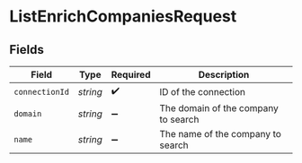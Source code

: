 # ListEnrichCompaniesRequest


## Fields

| Field                               | Type                                | Required                            | Description                         |
| ----------------------------------- | ----------------------------------- | ----------------------------------- | ----------------------------------- |
| `connectionId`                      | *string*                            | :heavy_check_mark:                  | ID of the connection                |
| `domain`                            | *string*                            | :heavy_minus_sign:                  | The domain of the company to search |
| `name`                              | *string*                            | :heavy_minus_sign:                  | The name of the company to search   |